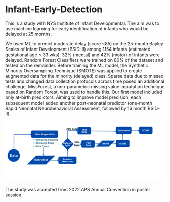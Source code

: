 # Infant-Early-Detection
This is a study with NYS Institute of Infant Developmental. The aim was to use machine learning for early identification of infants who would be delayed at 25 months. 

We used ML to predict moderate delay (score <85) on the 25-month Bayley Scales of Infant Development (BSID-II) among 1154 infants (estimated gestational age ≤ 33 wks). 32% (mental) and 42% (motor) of infants were delayed. Random Forest Classifiers were trained on 80% of the dataset and tested on the remainder. Before training the ML model, the Synthetic Minority Oversampling Technique (SMOTE) was applied to create augmented data for the minority (delayed) class. Sparse data due to missed tests and changed data collection protocols across time posed an additional challenge. MissForest, a non-parametric missing value imputation technique based on Random Forest, was used to handle this. Our first model included only at-birth predictors. Aiming to improve model precision, each subsequent model added another post-neonatal predictor (one-month Rapid Neonatal Neurobehavioral Assessment, followed by 16 month BSID-II).

<img src="https://github.com/gozdedemirci/Infant-Early-Detection/blob/main/2.svg">

The study was accepted from 2022 APS Annual Convention in poster session. 


